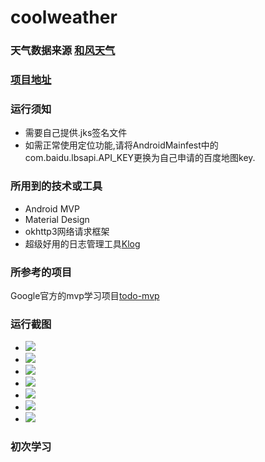 # coolweather

### 天气数据来源 [和风天气](www.heweather.com)

### [项目地址](https://github.com/FashionZhang/coolweather)

### 运行须知
+ 需要自己提供.jks签名文件
+ 如需正常使用定位功能,请将AndroidMainfest中的com.baidu.lbsapi.API_KEY更换为自己申请的百度地图key.

### 所用到的技术或工具
+ Android MVP
+ Material Design
+ okhttp3网络请求框架
+ 超级好用的日志管理工具[Klog](https://github.com/zhaokaiqiang/klog)

### 所参考的项目
Google官方的mvp学习项目[todo-mvp](https://github.com/googlesamples/android-architecture/tree/todo-mvp/)

### 运行截图
+ ![](./screenshots/Screenshot_weatherhome.png)
+ ![](./screenshots/Screenshot_cityselect.png)
+ ![](./screenshots/Screenshot_citysearch.png)
+ ![](./screenshots/Screenshot_quickweather.png)
+ ![](./screenshots/Screenshot_travelweather_3.png)
+ ![](./screenshots/Screenshot_travelweather_1.png)
+ ![](./screenshots/Screenshot_travelweather_2.png)

### 初次学习

